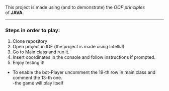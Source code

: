 This project is made using (and to demonstrate) the *OOP principles* of **JAVA**. 

---
### Steps in order to play:
1. Clone repository
2. Open project in IDE (the project is made using IntelliJ)
3. Go to Main class and run it.
4. Insert coordinates in the console and follow instructions if prompted.
5. Enjoy testing it!

* To enable the bot-Player uncomment the 19-th row in main class and comment the 13-th one.  
-the game will play itself
